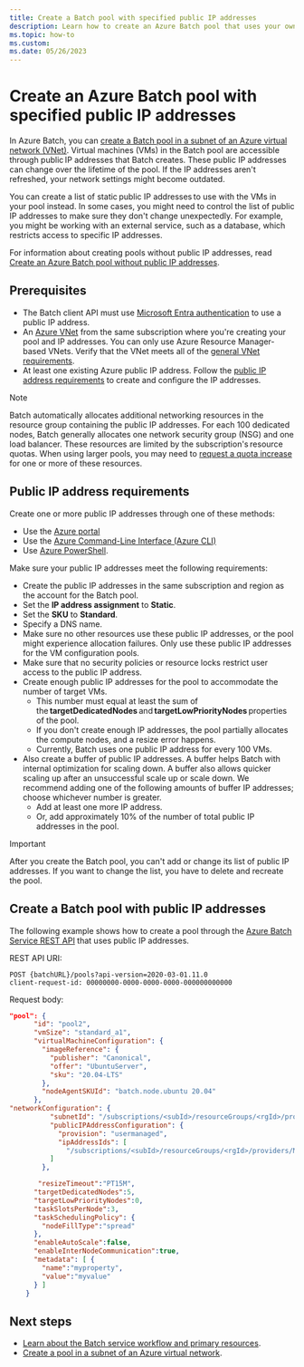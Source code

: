 ```yaml
---
title: Create a Batch pool with specified public IP addresses
description: Learn how to create an Azure Batch pool that uses your own static public IP addresses.
ms.topic: how-to
ms.custom:
ms.date: 05/26/2023
---
```


# Create an Azure Batch pool with specified public IP addresses

In Azure Batch, you can [create a Batch pool in a subnet of an Azure virtual network (VNet)](batch-virtual-network.md). Virtual machines (VMs) in the Batch pool are accessible through public IP addresses that Batch creates. These public IP addresses can change over the lifetime of the pool. If the IP addresses aren't refreshed, your network settings might become outdated.

You can create a list of static public IP addresses to use with the VMs in your pool instead. In some cases, you might need to control the list of public IP addresses to make sure they don't change unexpectedly.  For example, you might be working with an external service, such as a database, which restricts access to specific IP addresses.

For information about creating pools without public IP addresses, read [Create an Azure Batch pool without public IP addresses](./simplified-node-communication-pool-no-public-ip.md).

## Prerequisites

- The Batch client API must use [Microsoft Entra authentication](batch-aad-auth.md) to use a public IP address.
- An [Azure VNet](batch-virtual-network.md) from the same subscription where you're creating your pool and IP addresses. You can only use Azure Resource Manager-based VNets. Verify that the VNet meets all of the [general VNet requirements](batch-virtual-network.md#general-virtual-network-requirements).
- At least one existing Azure public IP address. Follow the [public IP address requirements](#public-ip-address-requirements) to create and configure the IP addresses.

> [!NOTE]
> Batch automatically allocates additional networking resources in the resource group containing the public IP addresses. For each 100 dedicated nodes, Batch generally allocates one network security group (NSG) and one load balancer. These resources are limited by the subscription's resource quotas. When using larger pools, you may need to [request a quota increase](batch-quota-limit.md#increase-a-quota) for one or more of these resources.

## Public IP address requirements

Create one or more public IP addresses through one of these methods:
- Use the [Azure portal](../virtual-network/ip-services/virtual-network-public-ip-address.md#create-a-public-ip-address)
- Use the [Azure Command-Line Interface (Azure CLI)](/cli/azure/network/public-ip#az-network-public-ip-create)
- Use [Azure PowerShell](/powershell/module/az.network/new-azpublicipaddress).

Make sure your public IP addresses meet the following requirements:

- Create the public IP addresses in the same subscription and region as the account for the Batch pool.
- Set the **IP address assignment** to **Static**.
- Set the **SKU** to **Standard**.
- Specify a DNS name.
- Make sure no other resources use these public IP addresses, or the pool might experience allocation failures. Only use these public IP addresses for the VM configuration pools.
- Make sure that no security policies or resource locks restrict user access to the public IP address.
- Create enough public IP addresses for the pool to accommodate the number of target VMs.
    - This number must equal at least the sum of the **targetDedicatedNodes** and **targetLowPriorityNodes** properties of the pool.
    - If you don't create enough IP addresses, the pool partially allocates the compute nodes, and a resize error happens.
    - Currently, Batch uses one public IP address for every 100 VMs.
- Also create a buffer of public IP addresses. A buffer helps Batch with internal optimization for scaling down. A buffer also allows quicker scaling up after an unsuccessful scale up or scale down. We recommend adding one of the following amounts of buffer IP addresses; choose whichever number is greater.
    - Add at least one more IP address.
    - Or, add approximately 10% of the number of total public IP addresses in the pool.

> [!IMPORTANT]
> After you create the Batch pool, you can't add or change its list of public IP addresses. If you want to change the list, you have to delete and recreate the pool.

## Create a Batch pool with public IP addresses

The following example shows how to create a pool through the [Azure Batch Service REST API](/rest/api/batchservice/pool/add) that uses public IP addresses.

REST API URI:

```http
POST {batchURL}/pools?api-version=2020-03-01.11.0
client-request-id: 00000000-0000-0000-0000-000000000000
```

Request body:

```json
"pool": {
      "id": "pool2",
      "vmSize": "standard_a1",
      "virtualMachineConfiguration": {
        "imageReference": {
          "publisher": "Canonical",
          "offer": "UbuntuServer",
          "sku": "20.04-LTS"
        },
        "nodeAgentSKUId": "batch.node.ubuntu 20.04"
      },
"networkConfiguration": {
          "subnetId": "/subscriptions/<subId>/resourceGroups/<rgId>/providers/Microsoft.Network/virtualNetworks/<vNetId>/subnets/<subnetId>",
          "publicIPAddressConfiguration": {
            "provision": "usermanaged",
            "ipAddressIds": [
              "/subscriptions/<subId>/resourceGroups/<rgId>/providers/Microsoft.Network/publicIPAddresses/<publicIpId>"
          ]
        },

       "resizeTimeout":"PT15M",
      "targetDedicatedNodes":5,
      "targetLowPriorityNodes":0,
      "taskSlotsPerNode":3,
      "taskSchedulingPolicy": {
        "nodeFillType":"spread"
      },
      "enableAutoScale":false,
      "enableInterNodeCommunication":true,
      "metadata": [ {
        "name":"myproperty",
        "value":"myvalue"
      } ]
    }
```

## Next steps

- [Learn about the Batch service workflow and primary resources](batch-service-workflow-features.md).
- [Create a pool in a subnet of an Azure virtual network](batch-virtual-network.md).
